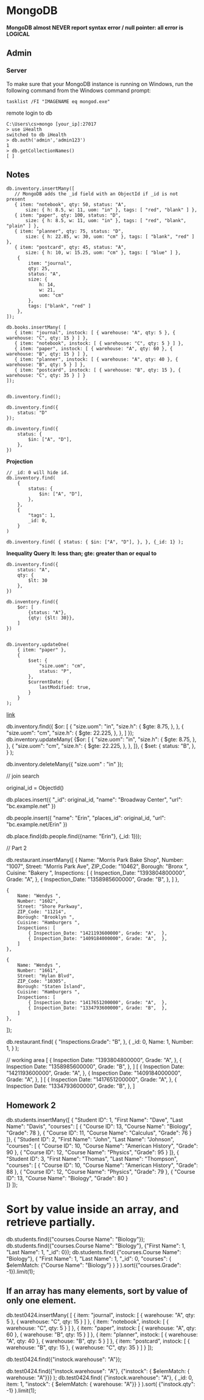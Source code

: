# MongoDB

**MongoDB almost NEVER report syntax error / null pointer: all error is LOGICAL**

## Admin

### Server

To make sure that your MongoDB instance is running on Windows, run the following command from the Windows command prompt:

    tasklist /FI "IMAGENAME eq mongod.exe"

remote login to db

    C:\Users\cs>mongo [your_ip]:27017
    > use iHealth
    switched to db iHealth
    > db.auth('admin','admin123')
    1
    > db.getCollectionNames()
    [ ]


## Notes

    db.inventory.insertMany([
       // MongoDB adds the _id field with an ObjectId if _id is not present
       { item: "notebook", qty: 50, status: "A",
           size: { h: 8.5, w: 11, uom: "in" }, tags: [ "red", "blank" ] },
       { item: "paper", qty: 100, status: "D",
           size: { h: 8.5, w: 11, uom: "in" }, tags: [ "red", "blank", "plain" ] },
       { item: "planner", qty: 75, status: "D",
           size: { h: 22.85, w: 30, uom: "cm" }, tags: [ "blank", "red" ] },
       { item: "postcard", qty: 45, status: "A",
           size: { h: 10, w: 15.25, uom: "cm" }, tags: [ "blue" ] },
        {
            item: "journal", 
            qty: 25, 
            status: "A",
            size: { 
                h: 14, 
                w: 21, 
                uom: "cm" 
            }, 
            tags: ["blank", "red" ]
        },
    ]);

    db.books.insertMany( [
       { item: "journal", instock: [ { warehouse: "A", qty: 5 }, { warehouse: "C", qty: 15 } ] },
       { item: "notebook", instock: [ { warehouse: "C", qty: 5 } ] },
       { item: "paper", instock: [ { warehouse: "A", qty: 60 }, { warehouse: "B", qty: 15 } ] },
       { item: "planner", instock: [ { warehouse: "A", qty: 40 }, { warehouse: "B", qty: 5 } ] },
       { item: "postcard", instock: [ { warehouse: "B", qty: 15 }, { warehouse: "C", qty: 35 } ] }
    ]);


    db.inventory.find();

    db.inventory.find({
        status: "D"
    });

    db.inventory.find({
        status: {
            $in: ["A", "D"],
        },
    })

**Projection**

    // _id: 0 will hide id.
    db.inventory.find(
        {
            status: {
                $in: ["A", "D"],
            },
        },
        {
            "tags": 1,
            _id: 0,
        }
    )

    db.inventory.find( { status: { $in: ["A", "D"], }, }, {_id: 1} );

**Inequality Query**
**lt: less than; gte: greater than or equal to**

    db.inventory.find({
        status: "A",
        qty: {
            $lt: 30
        },
    })

    db.inventory.find({
        $or: [
            {status: "A"},
            {qty: {$lt: 30}},
        ]
    })


    db.inventory.updateOne(
        { item: "paper" },
        {
            $set: {
                "size.uom": "cm",
                status: "P",
            },
            $currentDate: {
                lastModified: true,
            }
        }
    );

[link](https://docs.mongodb.com/manual/tutorial/update-documents/#update-a-single-document)


db.inventory.find({
    $or: [
        {
            "size.uom": "in",
            "size.h": { $gte: 8.75, },
        },
        {
            "size.uom": "cm",
            "size.h": { $gte: 22.225, },
        },
    ]
});
db.inventory.updateMany(
    {$or: [
        {
            "size.uom": "in",
            "size.h": { $gte: 8.75, },
        },
        {
            "size.uom": "cm",
            "size.h": { $gte: 22.225, },
        },
    ]},
    {
        $set: { status: "B", },
    }
);

db.inventory.deleteMany({ "size.uom" : "in" });



// join search

original_id = ObjectId()

db.places.insert({
    "_id": original_id,
    "name": "Broadway Center",
    "url": "bc.example.net"
})

db.people.insert({
    "name": "Erin",
    "places_id": original_id,
    "url":  "bc.example.net/Erin"
})

db.place.find(db.people.find({name: "Erin"}, {_id: 1}));




// Part 2


db.restaurant.insertMany([
    {
        Name: "Morris Park Bake Shop", 
        Number: "1007", 
        Street: "Morris Park Ave", 
        ZIP_Code: "10462", 
        Borough: "Bronx ", 
        Cuisine: "Bakery ", 
        Inspections: [
            { Inspection_Date: "1393804800000", Grade: "A",  },
            { Inspection_Date: "1358985600000", Grade: "B",  },
        ]
    },

    {
        Name: "Wendys ", 
        Number: "1602", 
        Street: "Shore Parkway", 
        ZIP_Code: "11214", 
        Borough: "Brooklyn ", 
        Cuisine: "Hamburgers ", 
        Inspections: [
            { Inspection_Date: "1421193600000", Grade: "A",  },
            { Inspection_Date: "1409184000000", Grade: "A",  },
        ]
    },

    {
        Name: "Wendys ", 
        Number: "1661", 
        Street: "Hylan Blvd", 
        ZIP_Code: "10305", 
        Borough: "Staten Island", 
        Cuisine: "Hamburgers ", 
        Inspections: [
            { Inspection_Date: "1417651200000", Grade: "A",  },
            { Inspection_Date: "1334793600000", Grade: "B",  },
        ]
    },

]);


db.restaurant.find(
{
    "Inspections.Grade": "B",
},
{
    _id: 0,
    Name: 1,
    Number: 1,
}
);


// working area
[
    { Inspection Date: "1393804800000", Grade: "A",  },
    { Inspection Date: "1358985600000", Grade: "B",  },
]
[
    { Inspection Date: "1421193600000", Grade: "A",  },
    { Inspection Date: "1409184000000", Grade: "A",  },
]
[
    { Inspection Date: "1417651200000", Grade: "A",  },
    { Inspection Date: "1334793600000", Grade: "B",  },
]

## Homework 2
db.students.insertMany([
    {  "Student ID": 1,  "First Name": "Dave",  "Last Name": "Davis", "courses": [
        {  "Course ID": 13,  "Course Name": "Biology",  "Grade": 78 },
        {  "Course ID": 11,  "Course Name": "Calculus",  "Grade": 76 }
    ]},
    {  "Student ID": 2,  "First Name": "John",  "Last Name": "Johnson", "courses": [
        {  "Course ID": 10,  "Course Name": "American History",  "Grade": 90 },
        {  "Course ID": 12,  "Course Name": "Physics",  "Grade": 95 }
    ]},
    {  "Student ID": 3,  "First Name": "Thomas",  "Last Name": "Thompson", "courses": [
        {  "Course ID": 10,  "Course Name": "American History",  "Grade": 88 },
        {  "Course ID": 12,  "Course Name": "Physics",  "Grade": 79 },
        {  "Course ID": 13,  "Course Name": "Biology",  "Grade": 80 }  
    ]}
]);

# Sort by value inside an array, and retrieve partially.
db.students.find({"courses.Course Name": "Biology"});
db.students.find({"courses.Course Name": "Biology"}, {"First Name": 1, "Last Name": 1, "_id": 0});
db.students.find(
    {"courses.Course Name": "Biology"}, 
    {
        "First Name": 1, "Last Name": 1, "_id": 0,
        "courses": { $elemMatch: {"Course Name": "Biology"} }
    }
).sort({"courses.Grade": -1}).limit(1);



## If an array has many elements, sort by value of only one element.

db.test0424.insertMany( [
   { item: "journal", instock: [ { warehouse: "A", qty: 5 }, { warehouse: "C", qty: 15 } ] },
   { item: "notebook", instock: [ { warehouse: "C", qty: 5 } ] },
   { item: "paper", instock: [ { warehouse: "A", qty: 60 }, { warehouse: "B", qty: 15 } ] },
   { item: "planner", instock: [ { warehouse: "A", qty: 40 }, { warehouse: "B", qty: 5 } ] },
   { item: "postcard", instock: [ { warehouse: "B", qty: 15 }, { warehouse: "C", qty: 35 } ] }
]);

db.test0424.find({"instock.warehouse": "A"});

db.test0424.find({"instock.warehouse": "A"}, 
    {"instock": { $elemMatch: { warehouse: "A"}}}
);
db.test0424.find(
    {"instock.warehouse": "A"}, 
    { _id: 0, item: 1,
        "instock": { $elemMatch: { warehouse: "A"}}
    }
).sort(
    {"instock.qty": -1}
).limit(1);




